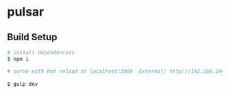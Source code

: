 # pulsar

## Build Setup

``` bash
# install dependencies
$ npm i

# serve with hot reload at localhost:3000  External: http://192.168.244.198:3000
 
$ gulp dev

```


